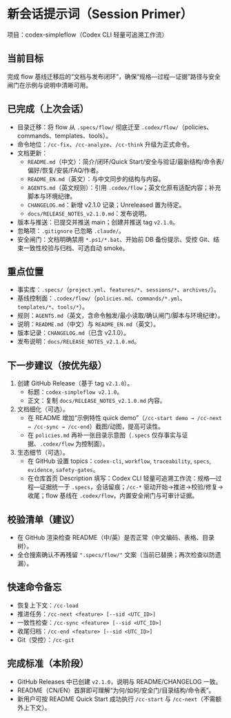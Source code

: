# 新会话提示词（Session Primer）

项目：codex-simpleflow（Codex CLI 轻量可追溯工作流）

## 当前目标
完成 flow 基线迁移后的“文档与发布闭环”，确保“规格—过程—证据”路径与安全闸门在示例与说明中清晰可用。

## 已完成（上次会话）
- 目录迁移：将 flow 从 `.specs/flow/` 彻底迁至 `.codex/flow/`（policies、commands、templates、tools）。
- 命令地位：`/cc-fix`、`/cc-analyze`、`/cc-think` 升级为正式命令。
- 文档更新：
  - `README.md`（中文）：简介/闭环/Quick Start/安全与验证/最新结构/命令表/偏好/恢复/安装/FAQ/作者。
  - `README_EN.md`（英文）：与中文同步的结构与内容。
  - `AGENTS.md`（英文规则）：引用 `.codex/flow`；英文化原有适配内容；补充脚本与环境纪律。
  - `CHANGELOG.md`：新增 v2.1.0 记录；Unreleased 置为待定。
  - `docs/RELEASE_NOTES_v2.1.0.md`：发布说明。
- 版本与推送：已提交并推送 main；创建并推送 tag `v2.1.0`。
- 忽略项：`.gitignore` 已忽略 `.claude/`。
- 安全闸门：文档明确禁用 `*.ps1/*.bat`、开始前 DB 备份提示、受控 Git、结束一致性校验与归档、可选自动 smoke。

## 重点位置
- 事实库：`.specs/`（`project.yml`、`features/*`、`sessions/*`、`archives/`）。
- 基线控制面：`.codex/flow/`（`policies.md`、`commands/*.yml`、`templates/*`、`tools/*`）。
- 规则：`AGENTS.md`（英文，含命令触发/最小读取/确认闸门/脚本与环境纪律）。
- 说明：`README.md`（中文）与 `README_EN.md`（英文）。
- 版本记录：`CHANGELOG.md`（已含 v2.1.0）。
- 发布说明：`docs/RELEASE_NOTES_v2.1.0.md`。

## 下一步建议（按优先级）
1) 创建 GitHub Release（基于 tag `v2.1.0`）。
   - 标题：`codex-simpleflow v2.1.0`。
   - 正文：复制 `docs/RELEASE_NOTES_v2.1.0.md` 内容。
2) 文档细化（可选）。
   - 在 README 增加“示例特性 quick demo”（`/cc-start demo → /cc-next → /cc-sync → /cc-end`）截图/动图，提高可读性。
   - 在 `policies.md` 再补一张目录示意图（`.specs` 仅存事实与证据、`.codex/flow` 为控制面）。
3) 生态细节（可选）。
   - 在 GitHub 设置 topics：`codex-cli`, `workflow`, `traceability`, `specs`, `evidence`, `safety-gates`。
   - 在仓库首页 Description 填写：Codex CLI 轻量可追溯工作流：规格—过程—证据统一于 `.specs`，会话留痕；`/cc-*` 驱动开始→推进→校验/修复→收尾；flow 基线在 `.codex/flow`，内置安全闸门与可审计证据。

## 校验清单（建议）
- 在 GitHub 渲染检查 README（中/英）是否正常（中文编码、表格、目录树）。
- 全仓搜索确认不再残留 `".specs/flow/"` 文案（当前已替换；再次检查以防遗漏）。

## 快速命令备忘
- 恢复上下文：`/cc-load`
- 推进任务：`/cc-next <feature> [--sid <UTC_ID>]`
- 一致性检查：`/cc-sync <feature> [--sid <UTC_ID>]`
- 收尾归档：`/cc-end <feature> [--sid <UTC_ID>]`
- Git（受控）：`/cc-git`

## 完成标准（本阶段）
- GitHub Releases 中已创建 `v2.1.0`，说明与 README/CHANGELOG 一致。
- README（CN/EN）首屏即可理解“为何/如何/安全门/目录结构/命令表”。
- 新用户可按 README Quick Start 成功执行 `/cc-start` 与 `/cc-next`（不需额外上下文）。

